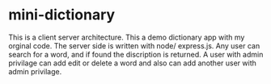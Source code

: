 # mini-dictionary
This is a client server architecture.
This a demo dictionary app with my orginal code.
The server side is written with node/ express.js.
Any user can search for a word, and if found the discription is returned.
A user with admin privilage can add edit or delete a word and also can add another user with admin privilage.







